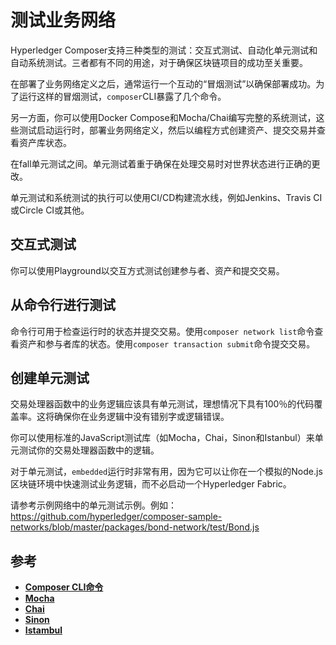 # 测试业务网络

Hyperledger Composer支持三种类型的测试：交互式测试、自动化单元测试和自动系统测试。三者都有不同的用途，对于确保区块链项目的成功至关重要。

在部署了业务网络定义之后，通常运行一个互动的“冒烟测试”以确保部署成功。为了运行这样的冒烟测试，`composer`CLI暴露了几个命令。

另一方面，你可以使用Docker Compose和Mocha/Chai编写完整的系统测试，这些测试启动运行时，部署业务网络定义，然后以编程方式创建资产、提交交易并查看资产库状态。

在fall单元测试之间。单元测试着重于确保在处理交易时对世界状态进行正确的更改。

单元测试和系统测试的执行可以使用CI/CD构建流水线，例如Jenkins、Travis CI或Circle CI或其他。

## 交互式测试

你可以使用Playground以交互方式测试创建参与者、资产和提交交易。

## 从命令行进行测试

命令行可用于检查运行时的状态并提交交易。使用`composer network list`命令查看资产和参与者库的状态。使用`composer transaction submit`命令提交交易。

## 创建单元测试

交易处理器函数中的业务逻辑应该具有单元测试，理想情况下具有100％的代码覆盖率。这将确保你在业务逻辑中没有错别字或逻辑错误。

你可以使用标准的JavaScript测试库（如Mocha，Chai，Sinon和Istanbul）来单元测试你的交易处理器函数中的逻辑。

对于单元测试，`embedded`运行时非常有用，因为它可以让你在一个模拟的Node.js区块链环境中快速测试业务逻辑，而不必启动一个Hyperledger Fabric。

请参考示例网络中的单元测试示例。例如：https://github.com/hyperledger/composer-sample-networks/blob/master/packages/bond-network/test/Bond.js

## 参考

- [**Composer CLI命令**](reference_commands.md)
- [**Mocha**](https://mochajs.org/)
- [**Chai**](http://chaijs.com/)
- [**Sinon**](http://sinonjs.org/)
- [**Istambul**](https://istanbul.js.org/)
